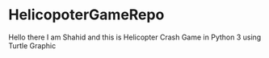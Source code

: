 # HelicopoterGameRepo
Hello there I am Shahid and this is Helicopter Crash Game in Python 3 using Turtle Graphic
